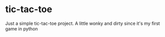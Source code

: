 # tic-tac-toe
Just a simple tic-tac-toe project. A little wonky and dirty since it's my first game in python
